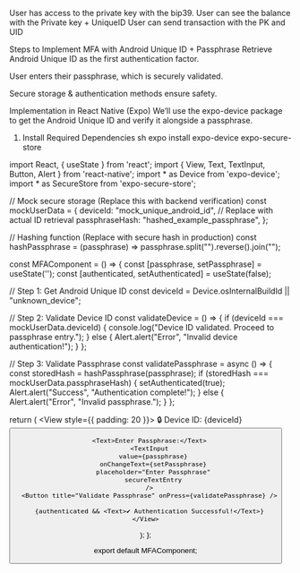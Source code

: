 User has access to the private key with the bip39.
User can see the balance with the Private key + UniqueID
User can send transaction with the PK and UID


Steps to Implement MFA with Android Unique ID + Passphrase
Retrieve Android Unique ID as the first authentication factor.

User enters their passphrase, which is securely validated.

Secure storage & authentication methods ensure safety.

Implementation in React Native (Expo)
We’ll use the expo-device package to get the Android Unique ID and verify it alongside a passphrase.

1. Install Required Dependencies
sh
expo install expo-device expo-secure-store



import React, { useState } from 'react';
import { View, Text, TextInput, Button, Alert } from 'react-native';
import * as Device from 'expo-device';
import * as SecureStore from 'expo-secure-store';

// Mock secure storage (Replace this with backend verification)
const mockUserData = {
  deviceId: "mock_unique_android_id", // Replace with actual ID retrieval
  passphraseHash: "hashed_example_passphrase",
};

// Hashing function (Replace with secure hash in production)
const hashPassphrase = (passphrase) => passphrase.split("").reverse().join("");

const MFAComponent = () => {
  const [passphrase, setPassphrase] = useState('');
  const [authenticated, setAuthenticated] = useState(false);

  // Step 1: Get Android Unique ID
  const deviceId = Device.osInternalBuildId || "unknown_device";

  // Step 2: Validate Device ID
  const validateDevice = () => {
    if (deviceId === mockUserData.deviceId) {
      console.log("Device ID validated. Proceed to passphrase entry.");
    } else {
      Alert.alert("Error", "Invalid device authentication!");
    }
  };

  // Step 3: Validate Passphrase
  const validatePassphrase = async () => {
    const storedHash = hashPassphrase(passphrase);
    if (storedHash === mockUserData.passphraseHash) {
      setAuthenticated(true);
      Alert.alert("Success", "Authentication complete!");
    } else {
      Alert.alert("Error", "Invalid passphrase.");
    }
  };

  return (
    <View style={{ padding: 20 }}>
      <Text>🔒 Device ID: {deviceId}</Text>
      <Button title="Validate Device" onPress={validateDevice} />

      <Text>Enter Passphrase:</Text>
      <TextInput
        value={passphrase}
        onChangeText={setPassphrase}
        placeholder="Enter Passphrase"
        secureTextEntry
      />
      <Button title="Validate Passphrase" onPress={validatePassphrase} />

      {authenticated && <Text>✔ Authentication Successful!</Text>}
    </View>
  );
};

export default MFAComponent;
